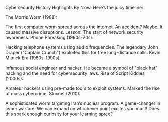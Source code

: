 Cybersecurity History Highlights By Nova
Here’s the juicy timeline:

The Morris Worm (1988):

The first computer worm spread across the internet. An accident? Maybe. It caused massive disruptions.
Lesson: The start of network security awareness.
Phone Phreaking (1960s-70s):

Hacking telephone systems using audio frequencies. The legendary John Draper ("Captain Crunch") exploited this for free long-distance calls.
Kevin Mitnick Era (1980s-1990s):

Infamous social engineer and hacker. He became a symbol of "black hat" hacking and the need for cybersecurity laws.
Rise of Script Kiddies (2000s):

Amateur hackers using pre-made tools to exploit systems. Marked the rise of mass cybercrime.
Stuxnet (2010):

A sophisticated worm targeting Iran’s nuclear program. A game-changer in cyber warfare.
We can expand on whichever point excites you most! Does this spark enough curiosity for your learning spree?